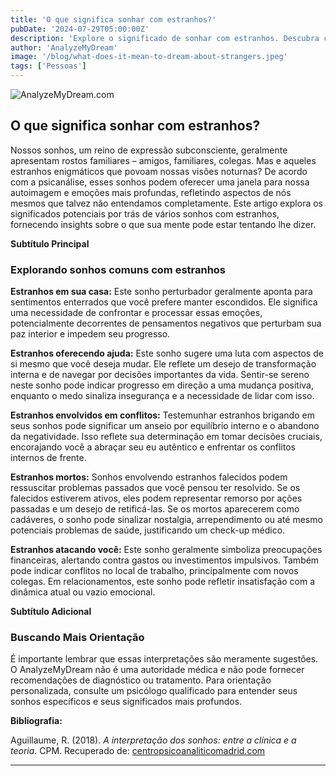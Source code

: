```yaml
---
title: 'O que significa sonhar com estranhos?'
pubDate: '2024-07-29T05:00:00Z'
description: 'Explore o significado de sonhar com estranhos. Descubra como esses sonhos refletem aspectos do seu próprio ser e quais sinais eles podem estar lhe enviando.'
author: 'AnalyzeMyDream'
image: '/blog/what-does-it-mean-to-dream-about-strangers.jpeg'
tags: ['Pessoas']
---
```


![AnalyzeMyDream.com](/blog/what-does-it-mean-to-dream-about-strangers.jpeg)

## O que significa sonhar com estranhos?

Nossos sonhos, um reino de expressão subconsciente, geralmente apresentam rostos familiares – amigos, familiares, colegas. Mas e aqueles estranhos enigmáticos que povoam nossas visões noturnas? De acordo com a psicanálise, esses sonhos podem oferecer uma janela para nossa autoimagem e emoções mais profundas, refletindo aspectos de nós mesmos que talvez não entendamos completamente. Este artigo explora os significados potenciais por trás de vários sonhos com estranhos, fornecendo insights sobre o que sua mente pode estar tentando lhe dizer.

**Subtítulo Principal**

### Explorando sonhos comuns com estranhos

**Estranhos em sua casa:** Este sonho perturbador geralmente aponta para sentimentos enterrados que você prefere manter escondidos. Ele significa uma necessidade de confrontar e processar essas emoções, potencialmente decorrentes de pensamentos negativos que perturbam sua paz interior e impedem seu progresso. 

**Estranhos oferecendo ajuda:** Este sonho sugere uma luta com aspectos de si mesmo que você deseja mudar. Ele reflete um desejo de transformação interna e de navegar por decisões importantes da vida. Sentir-se sereno neste sonho pode indicar progresso em direção a uma mudança positiva, enquanto o medo sinaliza insegurança e a necessidade de lidar com isso.

**Estranhos envolvidos em conflitos:** Testemunhar estranhos brigando em seus sonhos pode significar um anseio por equilíbrio interno e o abandono da negatividade. Isso reflete sua determinação em tomar decisões cruciais, encorajando você a abraçar seu eu autêntico e enfrentar os conflitos internos de frente.

**Estranhos mortos:** Sonhos envolvendo estranhos falecidos podem ressuscitar problemas passados ​​que você pensou ter resolvido. Se os falecidos estiverem ativos, eles podem representar remorso por ações passadas e um desejo de retificá-las. Se os mortos aparecerem como cadáveres, o sonho pode sinalizar nostalgia, arrependimento ou até mesmo potenciais problemas de saúde, justificando um check-up médico. 

**Estranhos atacando você:** Este sonho geralmente simboliza preocupações financeiras, alertando contra gastos ou investimentos impulsivos. Também pode indicar conflitos no local de trabalho, principalmente com novos colegas. Em relacionamentos, este sonho pode refletir insatisfação com a dinâmica atual ou vazio emocional. 

**Subtítulo Adicional**

### Buscando Mais Orientação

É importante lembrar que essas interpretações são meramente sugestões. O AnalyzeMyDream não é uma autoridade médica e não pode fornecer recomendações de diagnóstico ou tratamento. Para orientação personalizada, consulte um psicólogo qualificado para entender seus sonhos específicos e seus significados mais profundos.

**Bibliografia:**

Aguillaume, R. (2018). *A interpretação dos sonhos: entre a clínica e a teoria*. CPM. Recuperado de: [centropsicoanaliticomadrid.com](https://www.centropsicoanaliticomadrid.com/publicaciones/revista/numero-15/la-interpretacion-de-los-suenos-entre-la-clinica-y-la-teoria/)

---